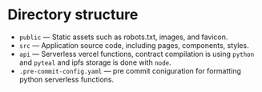 # Directory structure

* `public` — Static assets such as robots.txt, images, and favicon.
* `src` — Application source code, including pages, components, styles.
* `api` — Serverless vercel functions, contract compilation is using `python` and `pyteal` and ipfs storage is done with `node`.
* `.pre-commit-config.yaml` — pre commit coniguration for formatting python serverless functions.
